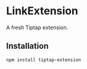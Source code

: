 # LinkExtension

A fresh Tiptap extension.

## Installation

```bash
npm install tiptap-extension
```